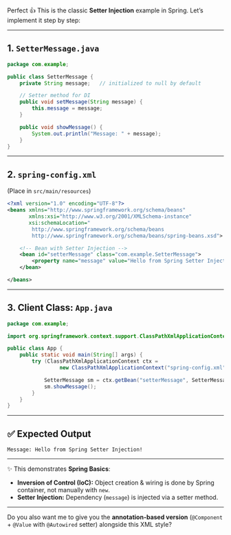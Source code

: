 Perfect 👍 This is the classic **Setter Injection** example in Spring. Let’s implement it step by step:

---

## 1. `SetterMessage.java`

```java
package com.example;

public class SetterMessage {
    private String message;   // initialized to null by default

    // Setter method for DI
    public void setMessage(String message) {
        this.message = message;
    }

    public void showMessage() {
        System.out.println("Message: " + message);
    }
}
```

---

## 2. `spring-config.xml`

(Place in `src/main/resources`)

```xml
<?xml version="1.0" encoding="UTF-8"?>
<beans xmlns="http://www.springframework.org/schema/beans"
       xmlns:xsi="http://www.w3.org/2001/XMLSchema-instance"
       xsi:schemaLocation="
        http://www.springframework.org/schema/beans
        http://www.springframework.org/schema/beans/spring-beans.xsd">

    <!-- Bean with Setter Injection -->
    <bean id="setterMessage" class="com.example.SetterMessage">
        <property name="message" value="Hello from Spring Setter Injection!"/>
    </bean>

</beans>
```

---

## 3. Client Class: `App.java`

```java
package com.example;

import org.springframework.context.support.ClassPathXmlApplicationContext;

public class App {
    public static void main(String[] args) {
        try (ClassPathXmlApplicationContext ctx =
                 new ClassPathXmlApplicationContext("spring-config.xml")) {

            SetterMessage sm = ctx.getBean("setterMessage", SetterMessage.class);
            sm.showMessage();
        }
    }
}
```

---

## ✅ Expected Output

```
Message: Hello from Spring Setter Injection!
```

---

✨ This demonstrates **Spring Basics**:

* **Inversion of Control (IoC):** Object creation & wiring is done by Spring container, not manually with `new`.
* **Setter Injection:** Dependency (`message`) is injected via a setter method.

---

Do you also want me to give you the **annotation-based version** (`@Component` + `@Value` with `@Autowired` setter) alongside this XML style?
